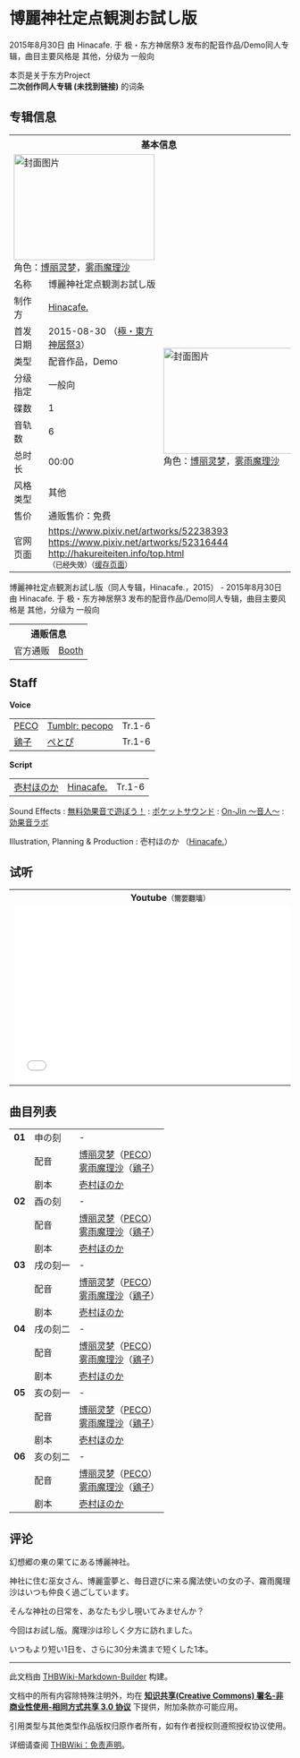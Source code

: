 # 博麗神社定点観測お試し版

<!-- source html: G:\repos\THBWiki-Markdown-Builder\THBWikiMarkdown\Temp\main\d\da\ns0%3A%E5%8D%9A%E9%BA%97%E7%A5%9E%E7%A4%BE%E5%AE%9A%E7%82%B9%E8%A6%B3%E6%B8%AC%E3%81%8A%E8%A9%A6%E3%81%97%E7%89%88.html -->

2015年8月30日 由 Hinacafe. 于 极・东方神居祭3 发布的配音作品/Demo同人专辑，曲目主要风格是 其他，分级为 一般向

本页是关于东方Project  
 **二次创作同人专辑 (未找到链接)** 的词条
## 专辑信息

<table><tbody><tr><th colspan="3">基本信息</th></tr><tr><td class="cover-artwork-mobile" colspan="2"><a href="./文件-博麗神社定点観測お試し版封面.jpg.md" class="image" title="封面图片"><img alt="封面图片" src="https://upload.thwiki.cc/thumb/8/82/%E5%8D%9A%E9%BA%97%E7%A5%9E%E7%A4%BE%E5%AE%9A%E7%82%B9%E8%A6%B3%E6%B8%AC%E3%81%8A%E8%A9%A6%E3%81%97%E7%89%88%E5%B0%81%E9%9D%A2.jpg/252px-%E5%8D%9A%E9%BA%97%E7%A5%9E%E7%A4%BE%E5%AE%9A%E7%82%B9%E8%A6%B3%E6%B8%AC%E3%81%8A%E8%A9%A6%E3%81%97%E7%89%88%E5%B0%81%E9%9D%A2.jpg" decoding="async" loading="lazy" width="252" height="189" srcset="https://upload.thwiki.cc/thumb/8/82/%E5%8D%9A%E9%BA%97%E7%A5%9E%E7%A4%BE%E5%AE%9A%E7%82%B9%E8%A6%B3%E6%B8%AC%E3%81%8A%E8%A9%A6%E3%81%97%E7%89%88%E5%B0%81%E9%9D%A2.jpg/378px-%E5%8D%9A%E9%BA%97%E7%A5%9E%E7%A4%BE%E5%AE%9A%E7%82%B9%E8%A6%B3%E6%B8%AC%E3%81%8A%E8%A9%A6%E3%81%97%E7%89%88%E5%B0%81%E9%9D%A2.jpg 1.5x, https://upload.thwiki.cc/thumb/8/82/%E5%8D%9A%E9%BA%97%E7%A5%9E%E7%A4%BE%E5%AE%9A%E7%82%B9%E8%A6%B3%E6%B8%AC%E3%81%8A%E8%A9%A6%E3%81%97%E7%89%88%E5%B0%81%E9%9D%A2.jpg/504px-%E5%8D%9A%E9%BA%97%E7%A5%9E%E7%A4%BE%E5%AE%9A%E7%82%B9%E8%A6%B3%E6%B8%AC%E3%81%8A%E8%A9%A6%E3%81%97%E7%89%88%E5%B0%81%E9%9D%A2.jpg 2x" data-file-width="1024" data-file-height="768"></a><div class="cover-char">角色：<a href="./博丽灵梦.md" title="博丽灵梦">博丽灵梦</a>，<a href="./雾雨魔理沙.md" title="雾雨魔理沙">雾雨魔理沙</a></div></td>
</tr><tr><td class="label">名称</td><td colspan="2"> 博麗神社定点観測お試し版 </td></tr><tr><td class="label">制作方</td><td><a href="./Hinacafe..md" title="Hinacafe.">Hinacafe.</a></td><td class="cover-artwork" rowspan="9" style="min-width:252px;"><a href="./文件-博麗神社定点観測お試し版封面.jpg.md" class="image" title="封面图片"><img alt="封面图片" src="https://upload.thwiki.cc/thumb/8/82/%E5%8D%9A%E9%BA%97%E7%A5%9E%E7%A4%BE%E5%AE%9A%E7%82%B9%E8%A6%B3%E6%B8%AC%E3%81%8A%E8%A9%A6%E3%81%97%E7%89%88%E5%B0%81%E9%9D%A2.jpg/252px-%E5%8D%9A%E9%BA%97%E7%A5%9E%E7%A4%BE%E5%AE%9A%E7%82%B9%E8%A6%B3%E6%B8%AC%E3%81%8A%E8%A9%A6%E3%81%97%E7%89%88%E5%B0%81%E9%9D%A2.jpg" decoding="async" loading="lazy" width="252" height="189" srcset="https://upload.thwiki.cc/thumb/8/82/%E5%8D%9A%E9%BA%97%E7%A5%9E%E7%A4%BE%E5%AE%9A%E7%82%B9%E8%A6%B3%E6%B8%AC%E3%81%8A%E8%A9%A6%E3%81%97%E7%89%88%E5%B0%81%E9%9D%A2.jpg/378px-%E5%8D%9A%E9%BA%97%E7%A5%9E%E7%A4%BE%E5%AE%9A%E7%82%B9%E8%A6%B3%E6%B8%AC%E3%81%8A%E8%A9%A6%E3%81%97%E7%89%88%E5%B0%81%E9%9D%A2.jpg 1.5x, https://upload.thwiki.cc/thumb/8/82/%E5%8D%9A%E9%BA%97%E7%A5%9E%E7%A4%BE%E5%AE%9A%E7%82%B9%E8%A6%B3%E6%B8%AC%E3%81%8A%E8%A9%A6%E3%81%97%E7%89%88%E5%B0%81%E9%9D%A2.jpg/504px-%E5%8D%9A%E9%BA%97%E7%A5%9E%E7%A4%BE%E5%AE%9A%E7%82%B9%E8%A6%B3%E6%B8%AC%E3%81%8A%E8%A9%A6%E3%81%97%E7%89%88%E5%B0%81%E9%9D%A2.jpg 2x" data-file-width="1024" data-file-height="768"></a><div class="cover-char">角色：<a href="./博丽灵梦.md" title="博丽灵梦">博丽灵梦</a>，<a href="./雾雨魔理沙.md" title="雾雨魔理沙">雾雨魔理沙</a></div></td>
</tr><tr><td class="label">首发日期</td><td>2015-08-30&#160;（<a href="/展会作品列表?e=%E6%9E%81%E3%83%BB%E4%B8%9C%E6%96%B9%E7%A5%9E%E5%B1%85%E7%A5%AD%233">極・東方神居祭3</a>）</td></tr><tr><td class="label">类型</td><td>配音作品，Demo</td></tr><tr><td class="label">分级指定</td><td>一般向</td></tr><tr><td class="label">碟数</td><td>1</td></tr><tr><td class="label">音轨数</td><td>6</td></tr><tr><td class="label">总时长</td><td>00:00</td></tr><tr><td class="label">风格类型</td><td>其他</td></tr><tr><td class="label">售价</td><td>通贩售价：免费</td></tr>
<tr><td class="label">官网页面</td><td colspan="2"><a rel="nofollow" class="external free" href="https://www.pixiv.net/artworks/52238393">https://www.pixiv.net/artworks/52238393</a><br><a rel="nofollow" class="external free" href="https://www.pixiv.net/artworks/52316444">https://www.pixiv.net/artworks/52316444</a><br><a rel="nofollow" class="external free" href="http://hakureiteiten.info/top.html">http://hakureiteiten.info/top.html</a><br><span style="font-family: sans-serif; cursor: default; color:#555; font-size: 0.8em; bottom: 0.1em; font-weight: bold;" title="连接到已经失效网页">（已经失效）</span><small>（<a rel="nofollow" class="external text" href="https://web.archive.org/web/20160323005056/http://hakureiteiten.info/top.html">缓存页面</a>）</small></td></tr></tbody></table>

博麗神社定点観測お試し版（同人专辑，Hinacafe.，2015） - 2015年8月30日 由 Hinacafe. 于 极・东方神居祭3 发布的配音作品/Demo同人专辑，曲目主要风格是 其他，分级为 一般向

<table><tbody><tr><th colspan="3">通贩信息</th></tr><tr><td class="label">官方通贩</td><td colspan="2"><a rel="nofollow" class="external text" href="https://hinacafe1003.booth.pm/items/847978">Booth</a></td></tr></tbody></table>


## Staff
  
 **Voice**   

<table><tbody><tr><td><a href="/index.php?title=PECO&amp;action=edit&amp;redlink=1" class="new" title="PECO（页面不存在）">PECO</a></td><td><a rel="nofollow" class="external text" href="http://pecopo.tumblr.com/">Tumblr: pecopo</a></td><td>Tr.1-6</td></tr><tr><td><a href="/index.php?title=%E9%B6%8F%E5%AD%90&amp;action=edit&amp;redlink=1" class="new" title="鶏子（页面不存在）">鶏子</a></td><td><a href="./ぺとぴ.md" title="ぺとぴ">ぺとぴ</a></td><td>Tr.1-6</td></tr></tbody></table>

  
 **Script**   

<table><tbody><tr><td><a href="/index.php?title=%E5%A3%B1%E6%9D%91%E3%81%BB%E3%81%AE%E3%81%8B&amp;action=edit&amp;redlink=1" class="new" title="壱村ほのか（页面不存在）">壱村ほのか</a></td><td><a href="./Hinacafe..md" title="Hinacafe.">Hinacafe.</a></td><td>Tr.1-6</td></tr></tbody></table>


Sound Effects
: [無料効果音で遊ぼう！](http://taira-komori.jpn.org/)
: [ポケットサウンド](http://pocket-se.info/)
: [On-Jin ～音人～](http://on-jin.com/)
: [効果音ラボ](http://soundeffect-lab.info/)

Illustration, Planning &amp; Production
: 壱村ほのか （[Hinacafe.](./Hinacafe..md)）

## 试听

<table>

<tbody><tr>
<th>Youtube<span style="font-family: sans-serif; cursor: default; color:#555; font-size: 0.8em; bottom: 0.1em; font-weight: bold;" title="连接到需要翻墙网页">（需要翻墙）</span>
</th></tr>
<tr>
<td><iframe width="560" height="315" src="//www.youtube-nocookie.com/embed/VI3M4yw5tV8?" frameborder="0" allowfullscreen=""></iframe>
</td></tr></tbody></table>


## 曲目列表

<table><tbody><tr><td id="1" class="infoG"><b>01</b></td><td id="申の刻" colspan="2" class="title">申の刻<span class="thcsearchlinks"><a rel="nofollow" class="external text" href="https://cd.thwiki.cc?dub=PECO，鶏子&amp;script=壱村ほのか&amp;fromwiki=博麗神社定点観測お試し版"><span title="搜索相似同人曲"></span></a></span></td><td class="time">-</td></tr><tr><td class="left"></td><td class="label">配音</td><td class="text" colspan="2"><a href="./博丽灵梦.md" title="博丽灵梦">博丽灵梦</a>（<a href="/index.php?title=PECO&amp;action=edit&amp;redlink=1" class="new" title="PECO（页面不存在）">PECO</a>）<br><a href="./雾雨魔理沙.md" title="雾雨魔理沙">雾雨魔理沙</a>（<a href="/index.php?title=%E9%B6%8F%E5%AD%90&amp;action=edit&amp;redlink=1" class="new" title="鶏子（页面不存在）">鶏子</a>）<span class="thcsearchlinks"><a rel="nofollow" class="external text" href="https://cd.thwiki.cc?dub=PECO，鶏子&amp;fromwiki=博麗神社定点観測お試し版"><span></span></a></span></td></tr><tr><td class="left"></td><td class="label">剧本</td><td class="text" colspan="2"><a href="/index.php?title=%E5%A3%B1%E6%9D%91%E3%81%BB%E3%81%AE%E3%81%8B&amp;action=edit&amp;redlink=1" class="new" title="壱村ほのか（页面不存在）">壱村ほのか</a><span class="thcsearchlinks"><a rel="nofollow" class="external text" href="https://cd.thwiki.cc?script=壱村ほのか&amp;fromwiki=博麗神社定点観測お試し版"><span></span></a></span></td></tr>
<tr><td id="2" class="infoG"><b>02</b></td><td id="酉の刻" colspan="2" class="title">酉の刻<span class="thcsearchlinks"><a rel="nofollow" class="external text" href="https://cd.thwiki.cc?dub=PECO，鶏子&amp;script=壱村ほのか&amp;fromwiki=博麗神社定点観測お試し版"><span title="搜索相似同人曲"></span></a></span></td><td class="time">-</td></tr><tr><td class="left"></td><td class="label">配音</td><td class="text" colspan="2"><a href="./博丽灵梦.md" title="博丽灵梦">博丽灵梦</a>（<a href="/index.php?title=PECO&amp;action=edit&amp;redlink=1" class="new" title="PECO（页面不存在）">PECO</a>）<br><a href="./雾雨魔理沙.md" title="雾雨魔理沙">雾雨魔理沙</a>（<a href="/index.php?title=%E9%B6%8F%E5%AD%90&amp;action=edit&amp;redlink=1" class="new" title="鶏子（页面不存在）">鶏子</a>）<span class="thcsearchlinks"><a rel="nofollow" class="external text" href="https://cd.thwiki.cc?dub=PECO，鶏子&amp;fromwiki=博麗神社定点観測お試し版"><span></span></a></span></td></tr><tr><td class="left"></td><td class="label">剧本</td><td class="text" colspan="2"><a href="/index.php?title=%E5%A3%B1%E6%9D%91%E3%81%BB%E3%81%AE%E3%81%8B&amp;action=edit&amp;redlink=1" class="new" title="壱村ほのか（页面不存在）">壱村ほのか</a><span class="thcsearchlinks"><a rel="nofollow" class="external text" href="https://cd.thwiki.cc?script=壱村ほのか&amp;fromwiki=博麗神社定点観測お試し版"><span></span></a></span></td></tr>
<tr><td id="3" class="infoG"><b>03</b></td><td id="戌の刻一" colspan="2" class="title">戌の刻一<span class="thcsearchlinks"><a rel="nofollow" class="external text" href="https://cd.thwiki.cc?dub=PECO，鶏子&amp;script=壱村ほのか&amp;fromwiki=博麗神社定点観測お試し版"><span title="搜索相似同人曲"></span></a></span></td><td class="time">-</td></tr><tr><td class="left"></td><td class="label">配音</td><td class="text" colspan="2"><a href="./博丽灵梦.md" title="博丽灵梦">博丽灵梦</a>（<a href="/index.php?title=PECO&amp;action=edit&amp;redlink=1" class="new" title="PECO（页面不存在）">PECO</a>）<br><a href="./雾雨魔理沙.md" title="雾雨魔理沙">雾雨魔理沙</a>（<a href="/index.php?title=%E9%B6%8F%E5%AD%90&amp;action=edit&amp;redlink=1" class="new" title="鶏子（页面不存在）">鶏子</a>）<span class="thcsearchlinks"><a rel="nofollow" class="external text" href="https://cd.thwiki.cc?dub=PECO，鶏子&amp;fromwiki=博麗神社定点観測お試し版"><span></span></a></span></td></tr><tr><td class="left"></td><td class="label">剧本</td><td class="text" colspan="2"><a href="/index.php?title=%E5%A3%B1%E6%9D%91%E3%81%BB%E3%81%AE%E3%81%8B&amp;action=edit&amp;redlink=1" class="new" title="壱村ほのか（页面不存在）">壱村ほのか</a><span class="thcsearchlinks"><a rel="nofollow" class="external text" href="https://cd.thwiki.cc?script=壱村ほのか&amp;fromwiki=博麗神社定点観測お試し版"><span></span></a></span></td></tr>
<tr><td id="4" class="infoG"><b>04</b></td><td id="戌の刻二" colspan="2" class="title">戌の刻二<span class="thcsearchlinks"><a rel="nofollow" class="external text" href="https://cd.thwiki.cc?dub=PECO，鶏子&amp;script=壱村ほのか&amp;fromwiki=博麗神社定点観測お試し版"><span title="搜索相似同人曲"></span></a></span></td><td class="time">-</td></tr><tr><td class="left"></td><td class="label">配音</td><td class="text" colspan="2"><a href="./博丽灵梦.md" title="博丽灵梦">博丽灵梦</a>（<a href="/index.php?title=PECO&amp;action=edit&amp;redlink=1" class="new" title="PECO（页面不存在）">PECO</a>）<br><a href="./雾雨魔理沙.md" title="雾雨魔理沙">雾雨魔理沙</a>（<a href="/index.php?title=%E9%B6%8F%E5%AD%90&amp;action=edit&amp;redlink=1" class="new" title="鶏子（页面不存在）">鶏子</a>）<span class="thcsearchlinks"><a rel="nofollow" class="external text" href="https://cd.thwiki.cc?dub=PECO，鶏子&amp;fromwiki=博麗神社定点観測お試し版"><span></span></a></span></td></tr><tr><td class="left"></td><td class="label">剧本</td><td class="text" colspan="2"><a href="/index.php?title=%E5%A3%B1%E6%9D%91%E3%81%BB%E3%81%AE%E3%81%8B&amp;action=edit&amp;redlink=1" class="new" title="壱村ほのか（页面不存在）">壱村ほのか</a><span class="thcsearchlinks"><a rel="nofollow" class="external text" href="https://cd.thwiki.cc?script=壱村ほのか&amp;fromwiki=博麗神社定点観測お試し版"><span></span></a></span></td></tr>
<tr><td id="5" class="infoG"><b>05</b></td><td id="亥の刻一" colspan="2" class="title">亥の刻一<span class="thcsearchlinks"><a rel="nofollow" class="external text" href="https://cd.thwiki.cc?dub=PECO，鶏子&amp;script=壱村ほのか&amp;fromwiki=博麗神社定点観測お試し版"><span title="搜索相似同人曲"></span></a></span></td><td class="time">-</td></tr><tr><td class="left"></td><td class="label">配音</td><td class="text" colspan="2"><a href="./博丽灵梦.md" title="博丽灵梦">博丽灵梦</a>（<a href="/index.php?title=PECO&amp;action=edit&amp;redlink=1" class="new" title="PECO（页面不存在）">PECO</a>）<br><a href="./雾雨魔理沙.md" title="雾雨魔理沙">雾雨魔理沙</a>（<a href="/index.php?title=%E9%B6%8F%E5%AD%90&amp;action=edit&amp;redlink=1" class="new" title="鶏子（页面不存在）">鶏子</a>）<span class="thcsearchlinks"><a rel="nofollow" class="external text" href="https://cd.thwiki.cc?dub=PECO，鶏子&amp;fromwiki=博麗神社定点観測お試し版"><span></span></a></span></td></tr><tr><td class="left"></td><td class="label">剧本</td><td class="text" colspan="2"><a href="/index.php?title=%E5%A3%B1%E6%9D%91%E3%81%BB%E3%81%AE%E3%81%8B&amp;action=edit&amp;redlink=1" class="new" title="壱村ほのか（页面不存在）">壱村ほのか</a><span class="thcsearchlinks"><a rel="nofollow" class="external text" href="https://cd.thwiki.cc?script=壱村ほのか&amp;fromwiki=博麗神社定点観測お試し版"><span></span></a></span></td></tr>
<tr><td id="6" class="infoG"><b>06</b></td><td id="亥の刻二" colspan="2" class="title">亥の刻二<span class="thcsearchlinks"><a rel="nofollow" class="external text" href="https://cd.thwiki.cc?dub=PECO，鶏子&amp;script=壱村ほのか&amp;fromwiki=博麗神社定点観測お試し版"><span title="搜索相似同人曲"></span></a></span></td><td class="time">-</td></tr><tr><td class="left"></td><td class="label">配音</td><td class="text" colspan="2"><a href="./博丽灵梦.md" title="博丽灵梦">博丽灵梦</a>（<a href="/index.php?title=PECO&amp;action=edit&amp;redlink=1" class="new" title="PECO（页面不存在）">PECO</a>）<br><a href="./雾雨魔理沙.md" title="雾雨魔理沙">雾雨魔理沙</a>（<a href="/index.php?title=%E9%B6%8F%E5%AD%90&amp;action=edit&amp;redlink=1" class="new" title="鶏子（页面不存在）">鶏子</a>）<span class="thcsearchlinks"><a rel="nofollow" class="external text" href="https://cd.thwiki.cc?dub=PECO，鶏子&amp;fromwiki=博麗神社定点観測お試し版"><span></span></a></span></td></tr><tr><td class="left"></td><td class="label">剧本</td><td class="text" colspan="2"><a href="/index.php?title=%E5%A3%B1%E6%9D%91%E3%81%BB%E3%81%AE%E3%81%8B&amp;action=edit&amp;redlink=1" class="new" title="壱村ほのか（页面不存在）">壱村ほのか</a><span class="thcsearchlinks"><a rel="nofollow" class="external text" href="https://cd.thwiki.cc?script=壱村ほのか&amp;fromwiki=博麗神社定点観測お試し版"><span></span></a></span></td></tr></tbody></table>


## 评论

  
幻想郷の東の果てにある博麗神社。  

神社に住む巫女さん、博麗霊夢と、毎日遊びに来る魔法使いの女の子、霧雨魔理沙はいつも仲良く過ごしています。  

そんな神社の日常を、あなたも少し覗いてみませんか？  

  

今回はお試し版。魔理沙は珍しく夕方に訪れました。  

いつもより短い1日を、さらに30分未満まで短くした1本。
  







---

此文档由 [THBWiki-Markdown-Builder](https://github.com/Delsin-Yu/THBWiki-Markdown-Builder) 构建。

文档中的所有内容除特殊注明外，均在 [**知识共享(Creative Commons) 署名-非商业性使用-相同方式共享 3.0 协议**](https://creativecommons.org/licenses/by-sa/3.0/deed.zh-hans) 下提供，附加条款亦可能应用。

引用类型与其他类型作品版权归原作者所有，如有作者授权则遵照授权协议使用。

详细请查阅 [THBWiki：免责声明](https://thbwiki.cc/THBWiki:%E5%85%8D%E8%B4%A3%E5%A3%B0%E6%98%8E)。

